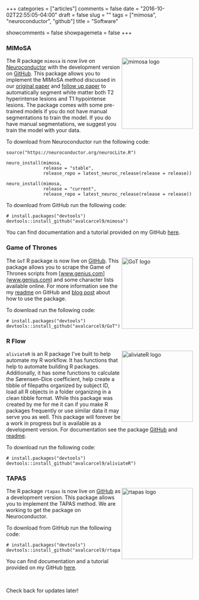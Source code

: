 +++
categories = ["articles"]
comments = false
date = "2016-10-02T22:55:05-04:00"
draft = false
slug = ""
tags = ["mimosa", "neuroconductor", "github"]
title = "Software"

showcomments = false
showpagemeta = false
+++

### MIMoSA

<a href="https://github.com/avalcarcel9/mimosa/blob/master/vignettes/mimosa_git.md"><img src="/img/software/mimosa_sticker.png" height="192" alt="mimosa logo" align="right" /></a>

The R package `mimosa` is now live on [Neuroconductor](https://neuroconductor.org/package/details/mimosa) with the development version on [GitHub](https://github.com/avalcarcel9/mimosa). This package allows you to implement the MIMoSA method discussed in our [original paper](http://onlinelibrary.wiley.com/doi/10.1111/jon.12506/full) and [follow up paper](https://www.sciencedirect.com/science/article/pii/S2213158218303231?via%3Dihub) to automatically segment white matter both T2 hyperintense lesions and T1 hypointense lesions. The package comes with some pre-trained models if you do not have manual segmentations to train the model. If you do have manual segmentations, we suggest you train the model with your data.

To download from Neuroconductor run the following code:

```{r}
source("https://neuroconductor.org/neurocLite.R")

neuro_install(mimosa, 
              release = "stable", 
              release_repo = latest_neuroc_release(release = release))
              
neuro_install(mimosa, 
              release = "current", 
              release_repo = latest_neuroc_release(release = release))
```

To download from GitHub run the following code:

```{r}
# install.packages("devtools")
devtools::install_github("avalcarcel9/mimosa")
```

You can find documentation and a tutorial provided on my GitHub [here](https://github.com/avalcarcel9/mimosa/blob/master/vignettes/mimosa_git.md).

### Game of Thrones

<a href="https://github.com/avalcarcel9/GoT"><img src="/img/software/GoT_sticker.png" height="192" alt="GoT logo" align="right" /></a>

The `GoT` R package is now live on [GitHub](https://github.com/avalcarcel9/GoT). This package allows you to scrape the Game of Thrones scripts from [www.genius.com](www.genius.com) and some character lists available online. For more information see the my [readme](https://github.com/avalcarcel9/GoT/blob/master/README.Rmd) on GitHub and [blog post](http://www.alessandravalcarcel.com/blog/2018-04-1-r-rmarkdown-got-scrape/) about how to use the package.

To download run the following code:

```{r}
# install.packages("devtools")
devtools::install_github("avalcarcel9/GoT")
```

### R Flow

<a href="https://github.com/avalcarcel9/aliviateR/blob/master/vignettes/vignette.Rmd"><img src="/img/software/aliviateR_sticker.png" height="192" alt="aliviateR logo" align="right" /></a>

`aliviateR` is an R package I've built to help automate my R workflow. It has functions that help to automate building R packages. Additionally, it has some functions to calculate the Sørensen–Dice coefficient, help create a tibble of filepaths organized by subject ID, load all R objects in a folder organizing in a clean tibble format. While this package was created by me for me it can if you make R packages frequently or use similar data it may serve you as well. This package will forever be a work in progress but is available as a development version. For documentation see the package [GitHub](https://github.com/avalcarcel9/aliviateR) and [readme](https://github.com/avalcarcel9/aliviateR/blob/master/README.Rmd).

To download run the following code:

```{r}
# install.packages("devtools")
devtools::install_github("avalcarcel9/aliviateR")
```

### TAPAS

<a href="https://github.com/avalcarcel9/tapas/blob/master/vignettes/tapas-vignette.md"><img src="/img/software/rtapas_sticker.png" height="192" alt="rtapas logo" align="right" /></a>

The R package `rtapas` is now live on [GitHub](https://github.com/avalcarcel9/rtapas) as a development version. This package allows you to implement the TAPAS method. We are working to get the package on Neuroconductor.

To download from GitHub run the following code:

```{r}
# install.packages("devtools")
devtools::install_github("avalcarcel9/rtapas")
```

You can find documentation and a tutorial provided on my GitHub [here](https://github.com/avalcarcel9/rtapas/blob/master/vignettes/tapas-vignette.md).


<br>

Check back for updates later!
